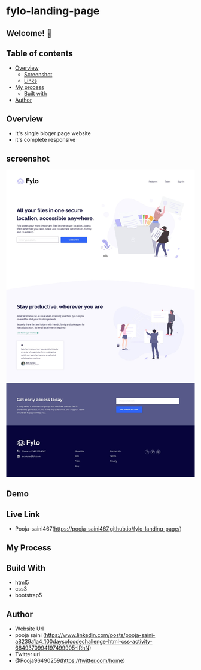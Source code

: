 # fylo-landing-page
## Welcome! 👋

## Table of contents

- [Overview](#overview)
  - [Screenshot](#screenshot)
  - [Links](#links)
- [My process](#my-process)
  - [Built with](#built-with)
- [Author](#author)

## Overview 
- It's single bloger page website
- it's complete responsive 


## screenshot
<img src="https://github.com/Pooja-saini467/fylo-landing-page/blob/master/fylo-landing-page/design/desktop-design.jpg?raw=true">

## Demo

 


## Live Link
- Pooja-saini467(https://pooja-saini467.github.io/fylo-landing-page/)


## My Process
## Build With
- html5
- css3
- bootstrap5

## Author
- Website Url
- pooja saini (https://www.linkedin.com/posts/pooja-saini-a8239a1a4_100daysofcodechallenge-html-css-activity-6849370994197499905-IRhN)
- Twitter url
- @Pooja96490259(https://twitter.com/home)

